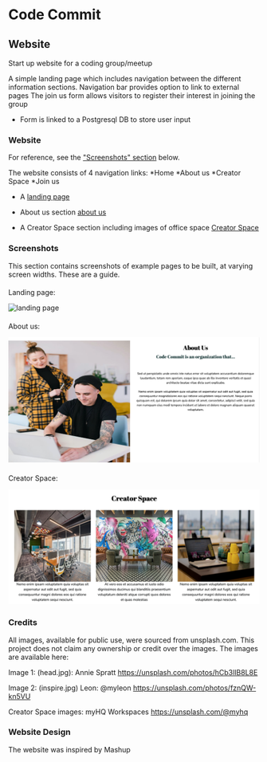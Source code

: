 # Code Commit

## Website 
Start up website for a coding group/meetup

A simple landing page which includes navigation between the different information sections. 
Navigation bar provides option to link to external pages
The join us form allows visitors to register their interest in joining the group
* Form is linked to a Postgresql DB to store user input

### Website 
For reference, see the ["Screenshots" section](#screenshots) below.

The website consists of 4 navigation links:
*Home 
*About us
*Creator Space
*Join us

* A [landing page](#image1) 

* About us section [about us](#image3)

* A Creator Space section including images of office space [Creator Space](#image4) 


### Screenshots

This section contains screenshots of example pages to be built, at varying screen widths. These are a guide.

#### <a id="landing page"></a>

Landing page:

![landing page](s_shots/image1.png)


#### <a id="about us"></a>

About us:

![about us](s_shots/image3.png)


#### <a id="Creator Space"></a>

Creator Space:

![creator space](s_shots/image4.png)

### Credits

All images, available for public use, were sourced from unsplash.com. This project does not claim any ownership or credit over the images. The images are available here:

Image 1: (head.jpg):
Annie Spratt
https://unsplash.com/photos/hCb3lIB8L8E

Image 2: (inspire.jpg)
Leon: @myleon
https://unsplash.com/photos/fznQW-kn5VU

Creator Space images:
myHQ Workspaces
https://unsplash.com/@myhq

### Website Design
The website was inspired by Mashup
